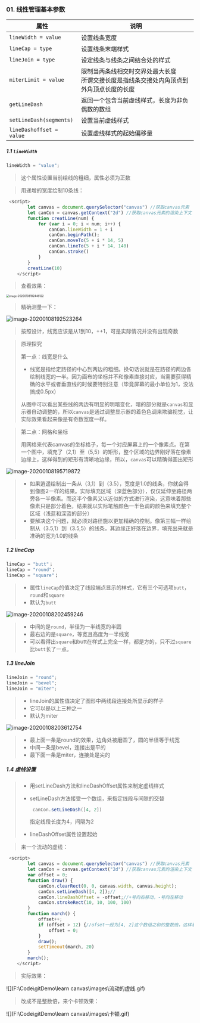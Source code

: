 ### 01. 线性管理基本参数

| 属性                     | 说明                                                         |
| ------------------------ | ------------------------------------------------------------ |
| `lineWidth = value`      | 设置线条宽度                                                 |
| `lineCap = type`         | 设置线条末端样式                                             |
| `lineJoin = type`        | 设定线条与线条之间结合处的样式                               |
| `miterLimit = value`     | 限制当两条线相交时交界处最大长度<br />所谓交接长度是指线条交接处内角顶点到外角顶点长度的长度 |
| `getLineDash`            | 返回一个包含当前虚线样式，长度为非负偶数的数组               |
| `setLineDash(segments)`  | 设置当前虚线样式                                             |
| `lineDashoffset = value` | 设置虚线样式的起始偏移量                                     |

##### 1.1 `lineWidth`

```js
lineWidth = "value";
```

> 这个属性设置当前绘线的粗细，属性必须为正数

> 用递增的宽度绘制10条线：

```js
 <script>
        let canvas = document.querySelector("canvas") //获取canvas元素
        let canCon = canvas.getContext("2d") //获取canvas元素的渲染上下文
        function creatLine(num) {
            for (var i = 0; i < num; i++) {
                canCon.lineWidth = 1 + i
                canCon.beginPath();
                canCon.moveTo(5 + i * 14, 5)
                canCon.lineTo(5 + i * 14, 140)
                canCon.stroke()
            }
        }
        creatLine(10)
    </script>
```

> 查看效果：

<img src="C:\Users\王雨波\AppData\Roaming\Typora\typora-user-images\image-20200108192446122.png" alt="image-20200108192446122" style="zoom:50%;" />

> 精确测量一下：

![image-20200108192523264](C:\Users\王雨波\AppData\Roaming\Typora\typora-user-images\image-20200108192523264.png)

> 按照设计，线宽应该是从1到10，++1，可是实际情况并没有出现奇数

> 原理探究
>
> 第一点：线宽是什么
>
> - 线宽是指给定路径的中心到两边的粗细。换句话说就是在路径的两边各绘制线宽的一半。因为画布的坐标并不和像素直接对应，当需要获得精确的水平或者垂直线的时候要特别注意（毕竟屏幕的最小单位为1，没法搞成0.5px）
>
> 从图中可以看出某些线的两边有明显的明暗变化，暗的部分就是`canvas`和显示器自动调整的，所以`canvas`是通过调整显示器的着色色调来欺骗视觉，让实际效果看起来像是有奇数宽度一样。

> 第二点：网格和坐标
>
> 用网格来代表canvas的坐标格子，每一个对应屏幕上的一个像素点。在第一个图中，填充了（2,1）至（5,5）的矩形，整个区域的边界刚好落在像素边缘上，这样得到的矩形有清晰地边缘，所以，`canvas`可以精确得画出矩形

![image-20200108195719872](C:\Users\王雨波\AppData\Roaming\Typora\typora-user-images\image-20200108195719872.png)

> - 如果逍遥绘制出一条从（3,1）到（3.5），宽度是1.0的线条，你就会得到像图2一样的结果。实际填充区域（深蓝色部分），仅仅延伸至路径两旁各一半像素。而这半个像素又以近似的方式进行渲染，这意味着那些像素只是部分着色，结果就以实际笔触颜色一半色调的颜色来填充整个区域（浅蓝和深蓝的部分）
> - 要解决这个问题，就必须对路径施以更加精确的控制。像第三幅一样绘制从（3.5,1）到（3.5,5）的线条，其边缘正好落在边界，填充出来就是准确的宽为1.0的线条

##### 1.2 lineCap

```js
lineCap = "butt"；
lineCap = "round"；
lineCap = "square"；
```

> - 属性`lineCap`的值决定了线段端点显示的样式，它有三个可选项`butt`，`round`和`square`
> - 默认为`butt`

![image-20200108202459246](C:\Users\王雨波\AppData\Roaming\Typora\typora-user-images\image-20200108202459246.png)

> - 中间的是`round`，半径为一半线宽的半圆
> - 最右边的是`square`，等宽且高度为一半线宽
> - 可以看得出`square`和butt在样式上完全一样，都是方的，只不过`square`比`butt`长了一点。

##### 1.3 lineJoin 

```js
lineJoin = "round";
lineJoin = "bevel";
lineJoin = "miter";
```

> - lineJoin的属性值决定了图形中两线段连接处所显示的样子
> - 它可以是以上三种之一
> - 默认为miter

![image-20200108203612754](C:\Users\王雨波\AppData\Roaming\Typora\typora-user-images\image-20200108203612754.png)

> - 最上面一条是round的效果，边角处被磨圆了，圆的半径等于线宽
> - 中间一条是bevel，连接出是平的
> - 最下面一条是miter，连接处是尖的

##### 1.4 虚线设置

> - 用setLineDash方法和lineDashOffset属性来制定虚线样式
>
> - setLineDash方法接受一个数组，来指定线段与间隙的交替
>
>   ```js
>    canCon.setLineDash([4, 2])
>   ```
>
>   指定线段长度为4，间隔为2
>
> - lineDashOffset属性设置起始

> 来一个流动的虚线：

```js
 <script>
        let canvas = document.querySelector("canvas") //获取canvas元素
        let canCon = canvas.getContext("2d") //获取canvas元素的渲染上下文
        var offset = 0;
        function draw() {
            canCon.clearRect(0, 0, canvas.width, canvas.height);
            canCon.setLineDash([4, 2]);//
            canCon.lineDashOffset = -offset;//+号向右移动，-号向左移动
            canCon.strokeRect(10, 10, 100, 100)
        }
        function march() {
            offset++;
            if (offset > 12) {//ofset一般为[4, 2]这个数组之和的整数倍，这样看起来才流畅
                offset = 0;
            }
            draw();
            setTimeout(march, 20)
        }
        march();
    </script>
```

> 实际效果：

![](F:\Code\gitDemo\learn canvas\images\流动的虚线.gif)

> 改成不是整数倍，来个卡顿效果：

![](F:\Code\gitDemo\learn canvas\images\卡顿.gif)



